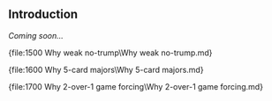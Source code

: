 ## <a name="Introduction"> Introduction

_Coming soon..._

{file:1500 Why weak no-trump\Why weak no-trump.md}

{file:1600 Why 5-card majors\Why 5-card majors.md}

{file:1700 Why 2-over-1 game forcing\Why 2-over-1 game forcing.md}
